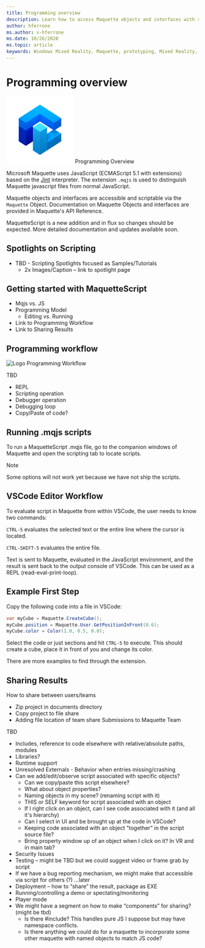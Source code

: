 ```yaml
---
title: Programming overview
description: Learn how to access Maquette objects and interfaces with scripting.
author: hferrone
ms.author: v-hferrone
ms.date: 10/26/2020
ms.topic: article
keywords: Windows Mixed Reality, Maquette, prototyping, Mixed Reality, Virtual Reality, VR, MR, Feedback, Feedback Hub, bugs
---
```


# Programming overview

<!-- TODO(Harrison): Need consolidated logo with text -->

![Logo](../images/MaquetteIcon.png) Programming Overview

Microsoft Maquette uses JavaScript (ECMAScript 5.1 with extensions) based on the [Jint](https://github.com/sebastienros/jint) interpreter. The extension `.mqjs` is used to distinguish Maquette javascript files from normal JavaScript.

<!-- TODO(Stefan): Need more context and high-level explanation of Maquette objects, their accessible interfaces, and functionality. 
                   - What can they do and what problems can they solve?
                   - Is there a specific link to the Maquette object API that can be included here?  
-->
Maquette objects and interfaces are accessible and scriptable via the `Maquette` Object. Documentation on Maquette Objects and interfaces are provided in Maquette's API Reference.

<!-- TODO(Stefan): Link to roadmap information, which hasn't been documented yet. -->
MaquetteScript is a new addition and in flux so changes should be expected. More detailed documentation and updates available soon.

<!-- TODO(Stefan): Is Spotlights a component or added functionality of Maquette? -->
## Spotlights on Scripting

* TBD - Scripting Spotlights focused as Samples/Tutorials
  * 2x Images/Caption – link to spotlight page

<!-- TODO(Stefan): Each of these bullets need to be fleshed out. -->
## Getting started with MaquetteScript

* Mqjs vs. JS
* Programming Model
  * Editing vs. Running
* Link to Programming Workflow
* Link to Sharing Results

## Programming workflow

<!-- TODO(Harrison): Need consolidated logo with text -->
![Logo](/doc_staging/images/MaquetteIcon.png) Programming Workflow

<!-- TODO(Stefan): Which of these bullets are no longer TBD? We only want to include documentation on existing content. -->
TBD
* REPL
* Scripting operation
* Debugger operation
* Debugging loop
* Copy/Paste of code?

## Running .mqjs scripts

<!-- TODO(Stefan): Need screenshot -->
To run a MaquetteScript .mqjs file, go to the companion windows of Maquette and open the scripting tab to locate scripts.

> [!NOTE] 
> Some options will not work yet because we have not ship the scripts.

## VSCode Editor Workflow

To evaluate script in Maquette from within VSCode, the user needs to know two commands:

   `CTRL-5` evaluates the selected text or the entire line where the cursor is located. 

   `CTRL-SHIFT-5` evaluates the entire file.

<!-- TODO(Stefan): This could use a nice simple infographic of the REPL loop. -->
Text is sent to Maquette, evaluated in the JavaScript environment, and the result is sent back to the output console of VSCode. This can be used as a REPL (read-eval-print-loop).

## Example First Step

<!-- TODO(Stefan): What kind of file, a C# or .mqjs file? -->
Copy the following code into a file in VSCode:

```csharp
var myCube = Maquette.CreateCube();
myCube.position = Maquette.User.GetPositionInFront(0.6);
myCube.color = Color(1.0, 0.5, 0.0);
```

<!-- TODO(Stefan): Need screenshot. -->
Select the code or just sections and hit `CTRL-5` to execute. This should create a cube, place it in front of you and change its color.

There are more examples to find through the extension.

## Sharing Results

<!-- TODO(Stefan): Need to fill in content/context for these bullets. If there's a lot of content, we might consider breaking this out into it's own doc. -->
How to share between users/teams
* Zip project in documents directory
* Copy project to file share
* Adding file location of team share
Submissions to Maquette Team

<!-- TODO(Stefan): Need to break these out into their own sections and fill in the missing content/context. 
                   - Which of these is accessible now and not TBD?
-->
TBD
* Includes, reference to code elsewhere with relative/absolute paths, modules
* Libraries?
* Runtime support
* Unresolved Externals - Behavior when entries missing/crashing
* Can we add/edit/observe script associated with specific objects?
  * Can we copy/paste this script elsewhere?
  * What about object properties?
  * Naming objects in my scene? (renaming script with it)
  * THIS or SELF keyword for script associated with an object
  * If I right click on an object, can I see code associated with it (and all it's hierarchy)
  * Can I select in UI and be brought up at the code in VSCode?
  * Keeping code associated with an object "together" in the script source file?
  * Bring property window up of an object when I click on it? In VR and in main tab?
* Security Issues
* Testing – might be TBD but we could suggest video or frame grab by script
* If we have a bug reporting mechanism, we might make that accessible via script for others (?) …later
* Deployment – how to “share” the result, package as EXE
* Running/controlling a demo or spectating/monitoring
* Player mode
* We might have a segment on how to make “components” for sharing? (might  be tbd)
  * Is there #include? This handles pure JS I suppose but may have namespace conflicts.
  * Is there anything we could do for a maquette to incorporate some other maquette with named objects to match JS code?
